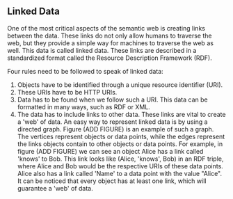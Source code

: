 ## Linked Data

One of the most critical aspects of the semantic web is creating links between the data. 
These links do not only allow humans to traverse the web, but they provide a simple way for machines to traverse the web as well. 
This data is called linked data. These links are described in a standardized format called the Resource Description Framework (RDF).

Four rules need to be followed to speak of linked data:
1. Objects have to be identified through a unique resource identifier (URI).
2. These URIs have to be HTTP URIs.
3. Data has to be found when we follow such a URI. This data can be formatted in many ways, such as RDF or XML.
4. The data has to include links to other data. These links are vital to create a 'web' of data.
An easy way to represent linked data is by using a directed graph. Figure (ADD FIGURE) is an example of such a graph. 
The vertices represent objects or data points, while the edges represent the links objects contain to other objects or data points.
For example, in figure (ADD FIGURE) we can see an object Alice has a link called 'knows' to Bob. 
This link looks like (Alice, 'knows', Bob) in an RDF triple, where Alice and Bob would be the respective URIs of these data points. 
Alice also has a link called 'Name' to a data point with the value "Alice".  
It can be noticed that every object has at least one link, which will guarantee a 'web' of data.
